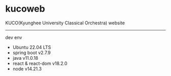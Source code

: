 # kucoweb
KUCO(Kyunghee University Classical Orchestra) website

---

dev env

- Ubuntu 22.04 LTS
- spring boot v2.7.9
- java v11.0.18
- react & react-dom v18.2.0
- node v14.21.3
